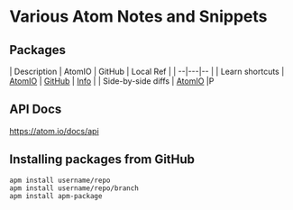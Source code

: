 # Various Atom Notes and Snippets

## Packages

| Description  | AtomIO  | GitHub | Local Ref |
| --|---|-- |
| Learn shortcuts | [AtomIO](https://atom.io/packages/shortcuts-teacher) | [GitHub](https://github.com/walles/atom-shortcuts-teacher) | [Info](./fold-navigator.md) |
| Side-by-side diffs | [AtomIO](https://atom.io/packages/split-diff) |P

## API Docs

https://atom.io/docs/api

## Installing packages from GitHub

```
apm install username/repo
apm install username/repo/branch
apm install apm-package
```
